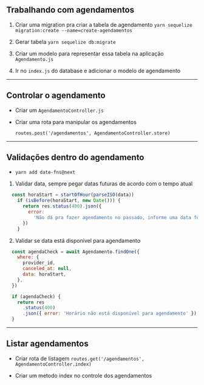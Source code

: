 ## Trabalhando com agendamentos

1) Criar uma migration pra criar a tabela de agendamento
`yarn sequelize migration:create --name=create-agendamentos`

2) Gerar tabela
`yarn sequelize db:migrate`

3) Criar um modelo para representar essa tabela na aplicação
`Agendamento.js`

4) Ir no `index.js` do database e adicionar o modelo de agendamento

---

## Controlar o agendamento
- Criar um `AgendamentoController.js`
- Criar uma rota para manipular os agendamentos

  `routes.post('/agendamentos', AgendamentoController.store)`

---

## Validações dentro do agendamento
- `yarn add date-fns@next`
1) Validar data, sempre pegar datas futuras de acordo com o tempo atual

  ```js
    const horaStart = startOfHour(parseISO(data))
      if (isBefore(horaStart, new Date())) {
        return res.status(400).json({
          error:
            'Não dá pra fazer agendamento no passado, informe uma data futura',
        })
      }
  ```

2) Validar se data está disponivel para agendamento
  ```js
    const agendaCheck = await Agendamento.findOne({
      where: {
        provider_id,
        canceled_at: null,
        data: horaStart,
      },
    })

    if (agendaCheck) {
      return res
        .status(400)
        .json({ error: 'Horário não está disponível para agendamento' })
    }
  ```

---

## Listar agendamentos
- Criar rota de listagem `routes.get('/agendamentos', AgendamentoController.index)`

- Criar um metodo index no controle dos agendamentos

